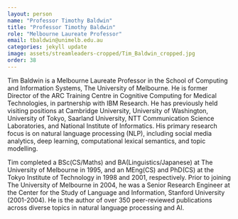 ```yaml
---
layout: person
name: "Professor Timothy Baldwin"
title: "Professor Timothy Baldwin"
role: "Melbourne Laureate Professor"
email: tbaldwin@unimelb.edu.au
categories: jekyll update
image: assets/streamleaders-cropped/Tim_Baldwin_cropped.jpg
order: 38
---
```

Tim Baldwin is a Melbourne Laureate Professor in the School of Computing and Information Systems, The University of Melbourne. He is former Director of the ARC Training Centre in Cognitive Computing for Medical Technologies, in partnership with IBM Research. He has previously held visiting positions at Cambridge University, University of Washington, University of Tokyo, Saarland University, NTT Communication Science Laboratories, and National Institute of Informatics. His primary research focus is on natural language processing (NLP), including social media analytics, deep learning, computational lexical semantics, and topic modelling.

Tim completed a BSc(CS/Maths) and BA(Linguistics/Japanese) at The University of Melbourne in 1995, and an MEng(CS) and PhD(CS) at the Tokyo Institute of Technology in 1998 and 2001, respectively. Prior to joining The University of Melbourne in 2004, he was a Senior Research Engineer at the Center for the Study of Language and Information, Stanford University (2001-2004). He is the author of over 350 peer-reviewed publications across diverse topics in natural language processing and AI.


